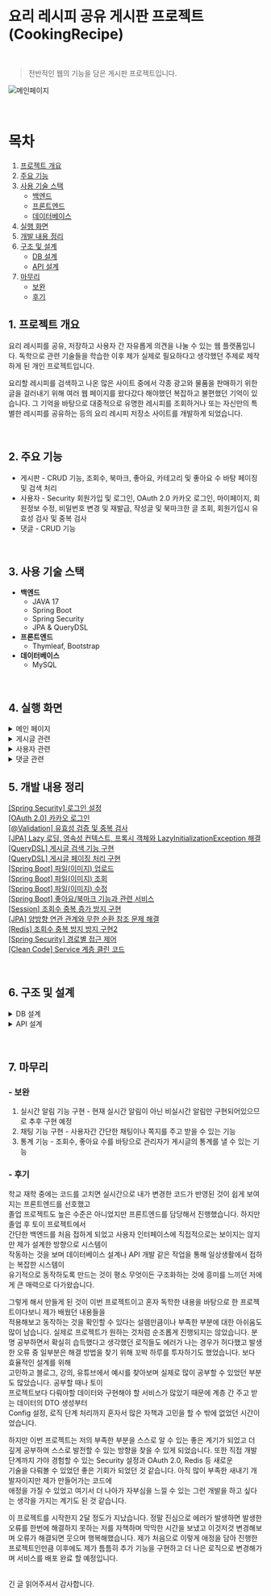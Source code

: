 # 요리 레시피 공유 게시판 프로젝트 (CookingRecipe)
&nbsp;
> 전반적인 웹의 기능을 담은 게시판 프로젝트입니다.
> 
![메인페이지](https://github.com/user-attachments/assets/905011ec-e580-44b6-9887-a87a22d5923d)  

&nbsp;
# 목차
1.  [프로젝트 개요](#1-프로젝트-개요)
2.  [주요 기능](#2-주요-기능)
3.  [사용 기술 스택](#3-사용-기술-스택)
    - [백엔드](#백엔드)
    - [프론트엔드](#프론트엔드)
    - [데이터베이스](#데이터베이스)
4.  [실행 화면](#4-실행-화면)
5.  [개발 내용 정리](#5-개발-내용-정리) 
6.  [구조 및 설계](#6-구조-및-설계)
    - [DB 설계](#db-설계)
    - [API 설계](#api-설계)
7.  [마무리](#7-마무리)
    - [보완](#보완)
    - [후기](#후기)
&nbsp;

## 1. 프로젝트 개요
요리 레시피를 공유, 저장하고 사용자 간 자유롭게 의견을 나눌 수 있는 웹 플랫폼입니다.
독학으로 관련 기술들을 학습한 이후 제가 실제로 필요하다고 생각했던 주제로 제작하게 된 개인 프로젝트입니다.
&nbsp;

요리할 레시피를 검색하고 나온 많은 사이트 중에서 각종 광고와 물품을 판매하기 위한 글을 걸러내기 위해 여러 웹 페이지를 왔다갔다 해야했던 복잡하고 불편했던 기억이 있습니다.
그 기억을 바탕으로 대중적으로 유명한 레시피를 조회하거나 또는 자신만의 특별한 레시피를 공유하는 등의 요리 레시피 저장소 사이트를 개발하게 되었습니다.

&nbsp;
&nbsp;
&nbsp;


## 2. 주요 기능
* 게시판 - CRUD 기능, 조회수, 북마크, 좋아요, 카테고리 및 좋아요 수 바탕 페이징 및 검색 처리
* 사용자 - Security 회원가입 및 로그인, OAuth 2.0 카카오 로그인, 마이페이지, 회원정보 수정, 비밀번호 변경 및 재발급, 작성글 및 북마크한 글 조회, 회원가입시 유효성 검사 및 중복 검사
* 댓글 - CRUD 기능

&nbsp;
&nbsp;
&nbsp;


## 3. 사용 기술 스택
- **백엔드**
  - JAVA 17
  - Spring Boot
  - Spring Security
  - JPA & QueryDSL
- **프론트엔드**
  - Thymleaf, Bootstrap
- **데이터베이스**
  - MySQL
 
&nbsp;
&nbsp;
&nbsp;


## 4. 실행 화면
<details>
  <summary>메인 페이지</summary>

### 로그인 여부에 따라 헤더에 다른 목록 표시

&nbsp;
![비로그인 메인페이지](https://github.com/user-attachments/assets/905011ec-e580-44b6-9887-a87a22d5923d)  

**[비로그인 메인페이지]** : 회원가입 / 로그인

&nbsp;
![로그인 메인페이지](https://github.com/user-attachments/assets/ddce3359-0612-4d78-a469-3f7dfd7e383f)  

**[로그인 메인페이지]** : 해당 사용자 닉네임 / 마이페이지 / 북마크 / 로그아웃

</details>

<details>
  <summary>게시글 관련</summary>

  &nbsp;
### 1. 게시글 전체 조회
![게시글 전체 조회](https://github.com/user-attachments/assets/a8e90211-668d-47b5-b8d6-73d5927b1649)  

  **게시글 전체를 페이징 처리하여 조회**

&nbsp;
### 2. 게시글 작성
![게시글 작성1](https://github.com/user-attachments/assets/b38100ed-ce27-4671-adcf-3947a3a8a444)  
![게시글 작성2](https://github.com/user-attachments/assets/a7c5dd7a-f350-4e34-bfbb-a457cb05da5e)  

  **비로그인 상태에서 [글쓰기] 버튼 클릭 시 로그인으로 리다이렉트**  
  **[단계 추가] 버튼 클릭 시 단계 추가 가능**
  **게시글 작성 완료 시 해당 게시글로 리다이렉트**

&nbsp;
### 3. 게시글 상세 조회
![게시글 상세 조회1](https://github.com/user-attachments/assets/53aa1f24-958d-4372-b5ca-d908ce73bfed)  
![게시글 상세 조회2](https://github.com/user-attachments/assets/c56be623-84ea-4754-a46e-4e48871e6e15)  
![게시글 상세 조회3](https://github.com/user-attachments/assets/2c8e9f2d-f706-4e30-b975-55c1ab3d6a4d)  
![게시글 상세 조회4](https://github.com/user-attachments/assets/587e61e1-1381-4a02-a605-9f7486096908)  

  **본인이 작성한 게시글만 수정 및 삭제 가능**

&nbsp;
### 4. 게시글 좋아요
![게시글 좋아요1](https://github.com/user-attachments/assets/cf7fa414-ffe9-497a-99da-db016d174746)  
![게시글 좋아요2](https://github.com/user-attachments/assets/97cbbd0f-1e78-49d0-8c5e-5d87514db9a0)  

  **이모티콘으로 게시글 좋아요 토글 가능**

&nbsp;
### 5. 게시글 북마크
![게시글 북마크](https://github.com/user-attachments/assets/0254ad68-50b2-4718-8b02-a9ed2e1c9703)  

  **이모티콘으로 북마크 좋아요 토글 가능**

&nbsp;
### 6. 게시글 수정
![게시글 수정1](https://github.com/user-attachments/assets/bbd00508-8aa7-4adf-8a77-b9eb91fdf88c)  
![게시글 수정2](https://github.com/user-attachments/assets/e60462d0-1c73-4f2e-bef4-44a160c0be03)  

  **게시글 수정 폼에서 [수정하기] 버튼을 누르면 수정 완료 후 해당 게시글로 리다이렉트**

&nbsp;
### 7. 게시글 삭제
![게시글 삭제](https://github.com/user-attachments/assets/37d09bd5-2285-4851-8c87-3360642f1d0b)  

  **Confirm으로 삭제 여부를 확인하고 삭제 후 전체 게시글 목록으로 리다이렉트**

&nbsp;
### 8. 게시글 검색
  - 검색 기준에 따른 게시글 검색
![검색 기준](https://github.com/user-attachments/assets/aa5ba923-70ed-43cd-94cb-e7b37eb824e1)  

&nbsp;
![게시글 검색1](https://github.com/user-attachments/assets/89d1313f-4226-47a7-84c3-58476044bc94)  
  **게시글 제목+내용 검색**
![게시글 검색2](https://github.com/user-attachments/assets/6f58a220-0f11-4ad8-b529-33f4bfb03e53)  
  **게시글 재료 검색**
![게시글 검색3](https://github.com/user-attachments/assets/202ad1fd-9d5a-47e0-bf87-2d858686a7ec)  
  **게시글 작성자 검색**

&nbsp;
  - 좋아요 갯수에 따른 게시글 검색  
![TOP10](https://github.com/user-attachments/assets/471fe4db-5ddf-464b-938f-b064c3889e39)  
  **전체 게시글 중 좋아요 개수가 상위 10개인 게시글 검색**

![Monthly](https://github.com/user-attachments/assets/cc5ba7fe-0f14-4bb9-9208-482d19d63b6e)  
  **해당 달에 작성된 게시글 중 좋아요 개수가 상위 10개인 게시글 검색**

&nbsp;
  - 카테고리/요리방법에 따른 게시글 검색
![Category](https://github.com/user-attachments/assets/13fce5e9-c4f2-4950-aee5-06ec18a17840)  
  **설정한 카테고리에 해당하는 게시글 검색**

![Method](https://github.com/user-attachments/assets/9310c822-02df-4f90-9fad-46fffbf6d5ac)  
  **설정한 요리방법에 해당하는 게시글 검색**

</details>

<details>
  <summary>사용자 관련</summary>

&nbsp;
### 1. 회원가입  
![회원가입0](https://github.com/user-attachments/assets/b2e5eaca-eb1e-490a-8c96-3316fe0ca691)  
![회원가입1](https://github.com/user-attachments/assets/dfe0c51b-ac69-4b7a-825d-d35fa1659990)  
![회원가입2](https://github.com/user-attachments/assets/57f1ee50-ab47-439b-aecd-f66fa8d92e54)  
  **회원가입 시 유효성 검사 및 중복 확인**
&nbsp;

![회원가입3](https://github.com/user-attachments/assets/b863a8a4-b35d-437e-8a0d-90cbdcd71056)  
![회원가입4](https://github.com/user-attachments/assets/e52dca3a-8c5f-49c6-9ba9-133791bf350b)  
  **회원가입 성공 시 자동 로그인 후 메인페이지로 리다이렉트**

&nbsp;
### 2. OAuth 2.0 소셜 회원가입  
![소셜 회원가입1](https://github.com/user-attachments/assets/6bb92380-606c-426b-87ae-44d42ab1f575)  
  **회원가입 화면에서 [카카오로 회원가입] 클릭 시 카카오 로그인 페이지로 이동**

&nbsp;
![소셜 회원가입2](https://github.com/user-attachments/assets/afcd7158-a079-4a05-80ca-a242731778c5)  
  **카카오 계정 로그인 완료 시, 추가 정보 입력 페이지로 이동**  
  **카카오로 회원가입 시 추가 정보 입력하기 전까지 카카오 실제 계정 이름으로 헤더에 표시**

&nbsp;
![소셜 회원가입3](https://github.com/user-attachments/assets/460e07e4-b192-4002-bd74-276f8b6a9f9f)  
  **추가 정보 입력을 완료하면 메인 페이지로 리다이렉트**  
  **추가 정보 입력시 입력한 닉네임으로 헤더에 표시**

&nbsp;
### 3. 로그인  
![로그인1](https://github.com/user-attachments/assets/fccd2379-a679-43f9-9c86-dc3f1e371bee)  
  **로그인 실패 시 에러 메세지 출력**  
  **카카오로 로그인 시 정보가 세션에 남아있으면 자동으로 로그인**
  
&nbsp;
### 4. 아이디 찾기  
![아이디 찾기](https://github.com/user-attachments/assets/1d322ea1-ce66-4d57-ac8c-3c7a4aba1144)  
  **아이디 찾기 성공 시 입력한 정보에 해당하는 로그인 아이디 출력**  
![아이디 찾기2](https://github.com/user-attachments/assets/c531901e-61e2-4b2e-ae8c-d20614a7ac01)  
  **잘못된 정보 입력 시 에러 메세지 출력**

&nbsp;
### 5. 비밀번호 찾기  
![비밀번호 찾기1](https://github.com/user-attachments/assets/7c2d2fb6-af8a-4efa-aca6-50b02c91dece)  
  **비밀번호 찾기 성공 시 uuid로 생성된 임시 비밀번호 반환하고 로그인 시 비밀번호 변경 권장**  
![비밀번호 찾기2](https://github.com/user-attachments/assets/3aeefc4f-f209-4c3b-929c-fd65c95d5d2f)  
  **잘못된 정보 입력 시 에러 메세지 출력**
  
&nbsp;
### 6. 마이페이지  
  - 마이페이지
![마이페이지](https://github.com/user-attachments/assets/63a553e1-2c49-453f-bddb-e2b047e8e87e)  

&nbsp;
  - 회원정보 조회
![회원정보 조회](https://github.com/user-attachments/assets/0b9c2951-1d5d-4df6-ac01-c7353f402c75)

&nbsp;
  - 회원정보 수정
![회원정보 수정1](https://github.com/user-attachments/assets/ae79d0b2-f1ea-40f4-80c4-7bec82feca6b)  
![회원정보 수정2](https://github.com/user-attachments/assets/e257373a-7d8b-458a-8444-ee7d065df0e1)  
  **아이디, 생년월일은 수정 불가**  
  **회원정보 수정 완료 시 회원정보 조회 화면으로 리다이렉트**

&nbsp;
  - 작성한 글/북마크한 글 조회
![작성글](https://github.com/user-attachments/assets/d2c6dde9-3a2c-4819-bee2-204d35a8f3d5)  
![북마크글](https://github.com/user-attachments/assets/9868981c-dd6d-4ae2-a000-8eecc3586ea4)  

  &nbsp;
  - 비밀번호 재설정
![비밀번호 재설정1](https://github.com/user-attachments/assets/7266d09b-1af4-4abb-8c11-1c2570516d25)  
![비밀번호 재설정2](https://github.com/user-attachments/assets/1d140ded-d5e7-4cd7-bb09-8d2826b698a6)  
  **비밀번호 재설정 완료 시 회원정보 조회 화면으로 리다이렉트**

&nbsp;
  - 회원 탈퇴
![회원 탈퇴1](https://github.com/user-attachments/assets/ee408b2f-6a32-4f92-8ae0-7cf39ad0bb66)  
![회원 탈퇴2](https://github.com/user-attachments/assets/3c244767-fb06-4589-81e1-21ec8c421849)  
  **잘못된 비밀번호 입력 시 에러 메세지 출력**  
  **회원 탈퇴 시 사용자의 정보뿐만 아니라 해당 사용자가 작성한 글도 CASCADE로 삭제**

</details>

<details>
  <summary>댓글 관련</summary>

![댓글1](https://github.com/user-attachments/assets/0f595dee-7ac0-4a2a-96e6-615a4257a0fe)  
![댓글2](https://github.com/user-attachments/assets/17b191fc-e899-4826-bdd6-896eb546dd41)  
![댓글3](https://github.com/user-attachments/assets/a16bb14f-a994-4fb8-a610-b563124f3e7b)  
![댓글4](https://github.com/user-attachments/assets/6c647462-d415-467a-9a46-84da46924673)  

  **기본적인 CRUD**
  
</details>

## 5. 개발 내용 정리  
[[Spring Security] 로그인 설정](https://velog.io/@kswdot/Spring-Security-%EB%A1%9C%EA%B7%B8%EC%9D%B8)  
[[OAuth 2.0] 카카오 로그인](https://velog.io/@kswdot/OAuth-2.0-%EC%B9%B4%EC%B9%B4%EC%98%A4-%EB%A1%9C%EA%B7%B8%EC%9D%B8)  
[[@Validation] 유효성 검증 및 중복 검사](https://velog.io/@kswdot/Validation-%EC%9C%A0%ED%9A%A8%EC%84%B1-%EA%B2%80%EC%A6%9D-%EB%B0%8F-%EC%A4%91%EB%B3%B5-%EA%B2%80%EC%82%AC)  
[[JPA] Lazy 로딩, 영속성 컨텍스트, 프록시 객체와 LazyInitializationException 해결](https://velog.io/@kswdot/JPA-Lazy-%EB%A1%9C%EB%94%A9-%EB%AC%B8%EC%A0%9C%EC%99%80-LazyInitializationException-%ED%95%B4%EA%B2%B0)  
[[QueryDSL] 게시글 검색 기능 구현](https://velog.io/@kswdot/QueryDSL-%EA%B2%8C%EC%8B%9C%EA%B8%80-%EA%B2%80%EC%83%89-%EA%B8%B0%EB%8A%A5-%EA%B5%AC%ED%98%84)  
[[QueryDSL] 게시글 페이징 처리 구현](https://velog.io/@kswdot/QueryDSL-%EA%B2%8C%EC%8B%9C%EA%B8%80-%ED%8E%98%EC%9D%B4%EC%A7%95-%EC%B2%98%EB%A6%AC-%EA%B5%AC%ED%98%84)  
[[Spring Boot] 파일(이미지) 업로드](https://velog.io/@kswdot/Spring-Boot-%ED%8C%8C%EC%9D%BC%EC%9D%B4%EB%AF%B8%EC%A7%80-%EC%97%85%EB%A1%9C%EB%93%9C-%EA%B5%AC)  
[[Spring Boot] 파일(이미지) 조회](https://velog.io/@kswdot/Spring-Boot-%ED%8C%8C%EC%9D%BC%EC%9D%B4%EB%AF%B8%EC%A7%80-%EC%A1%B0%ED%9A%8C)  
[[Spring Boot] 파일(이미지) 수정](https://velog.io/@kswdot/Spring-Boot-%ED%8C%8C%EC%9D%BC%EC%9D%B4%EB%AF%B8%EC%A7%80-%EC%88%98%EC%A0%95)  
[[Spring Boot] 좋아요/북마크 기능과 관련 서비스](https://velog.io/@kswdot/Spring-Boot-%EC%A2%8B%EC%95%84%EC%9A%94%EC%99%80-%EB%B6%81%EB%A7%88%ED%81%AC-%EA%B8%B0%EB%8A%A5-%EA%B5%AC%ED%98%84%EA%B3%BC-%EA%B4%80%EB%A0%A8-%EC%84%9C%EB%B9%84%EC%8A%A4)  
[[Session] 조회수 중복 증가 방지 구현](https://velog.io/@kswdot/Session-%EC%A1%B0%ED%9A%8C%EC%88%98-%EC%A4%91%EB%B3%B5-%EC%A6%9D%EA%B0%80-%EB%B0%A9%EC%A7%80)  
[[JPA] 양방향 연관 관계와 무한 순환 참조 문제 해결](https://velog.io/@kswdot/JPA-%EC%96%91%EB%B0%A9%ED%96%A5-%EC%97%B0%EA%B4%80%EA%B4%80%EA%B3%84%EC%99%80-%EB%AC%B4%ED%95%9C-%EC%88%9C%ED%99%98-%EC%B0%B8%EC%A1%B0-%EB%AC%B8%EC%A0%9C-%ED%95%B4%EA%B2%B0)  
[[Redis] 조회수 중복 방지 방지 구현2](https://velog.io/@kswdot/Redis-%EC%A1%B0%ED%9A%8C%EC%88%98-%EC%A4%91%EB%B3%B5-%EC%A6%9D%EA%B0%80-%EB%B0%A9%EC%A7%80-%EA%B8%B0%EB%8A%A5-%EA%B5%AC%ED%98%84)  
[[Spring Security] 경로별 접근 제어](https://velog.io/@kswdot/Security-Spring-Security-%EA%B2%BD%EB%A1%9C%EB%B3%84-%EC%A0%91%EA%B7%BC-%EC%A0%9C%EC%96%B4)  
[[Clean Code] Service 계층 클린 코드](https://velog.io/@kswdot/Clean-Code-Service-%EA%B3%84%EC%B8%B5-%ED%81%B4%EB%A6%B0-%EC%BD%94%EB%93%9C)  

&nbsp;

## 6. 구조 및 설계
<details>
  <summary>DB 설계</summary>
<br>
  
### DB 설계
  
![DB 설계](https://github.com/user-attachments/assets/2975effb-f278-4645-bff2-60c7985dcbe2)  
&nbsp;
  
![Board DB](https://github.com/user-attachments/assets/9a3a300b-2701-4a3c-9b04-068f7151859f)  
![User DB](https://github.com/user-attachments/assets/ab4ae3e0-1226-49d1-ba5a-bd5d5f5ebee1)  
![Recipe DB](https://github.com/user-attachments/assets/35b94083-4735-46f3-b463-8a8951915710)  
![Comment DB](https://github.com/user-attachments/assets/e00763cc-05fe-482e-b843-9ae1250aa789)  
![Like DB](https://github.com/user-attachments/assets/cea02a89-b632-495e-9707-794bd05e48be)  
![Bookmark DB](https://github.com/user-attachments/assets/24b0ae48-1222-485d-ab37-fc5c68673781)  


</details>

<details>
  <summary>API 설계</summary>
  &nbsp;

  ### API 설계

![Board API](https://github.com/user-attachments/assets/d23f444a-5a04-4ab4-b7af-c06c7791f7fa)  
![User API](https://github.com/user-attachments/assets/b80b13af-b8b6-4ae3-a1df-8de481fd8416)  
![Comment API](https://github.com/user-attachments/assets/d54cc019-d369-4fd8-bc9f-92086c7ef742)  
![Login API](https://github.com/user-attachments/assets/ce85b8e0-2fa8-41df-aecc-c98eb0a6aa94)  
![Notification API](https://github.com/user-attachments/assets/2e0fffb8-f6fa-406e-b9ec-f200ba802ecc)  
![Admin API](https://github.com/user-attachments/assets/6233d034-48fe-43c5-b3a1-0fe152969ddb)  
  

</details>

&nbsp;

## 7. 마무리
### - 보완  
  1) 실시간 알림 기능 구현 - 현재 실시간 알림이 아닌 비실시간 알림만 구현되어있으므로 추후 구현 예정
  2) 채팅 기능 구현 - 사용자간 간단한 채팅이나 쪽지를 주고 받을 수 있는 기능
  3) 통계 기능 - 조회수, 좋아요 수를 바탕으로 관리자가 게시글의 통계를 낼 수 있는 기능
 
 ### - 후기  
  학교 재학 중에는 코드를 고치면 실시간으로 내가 변경한 코드가 반영된 것이 쉽게 보여지는 프론트엔드를 선호했고  
  졸업 프로젝트도 높은 수준은 아니었지만 프론트엔드를 담당해서 진행했습니다. 하지만 졸업 후 토이 프로젝트에서    
  간단한 백엔드를 처음 접하게 되었고 사용자 인터페이스에 직접적으로는 보이지는 않지만 제가 설계한 방향으로 시스템이  
  작동하는 것을 보며 데이터베이스 설계나 API 개발 같은 작업을 통해 일상생활에서 접하는 복잡한 시스템이  
  유기적으로 동작하도록 만드는 것이 평소 무엇이든 구조화하는 것에 흥미를 느끼던 저에게 큰 매력으로 다가왔습니다.
  &nbsp;
  
  그렇게 해서 만들게 된 것이 이번 프로젝트이고 혼자 독학한 내용을 바탕으로 한 프로젝트이다보니 제가 배웠던 내용들을  
  적용해보고 동작하는 것을 확인할 수 있다는 설렘만큼이나 부족한 부분에 대한 아쉬움도 많이 남습니다.
  실제로 프로젝트가 원하는 것처럼 순조롭게 진행되지는 않았습니다. 분명 공부하면서 확실히 습득했다고 생각했던 로직들도 에러가 나는 경우가 허다했고 발생한 오류 중 일부분은 해결 방법을 찾기 위해 꼬박 하루를 투자하기도 했었습니다.
    보다 효율적인 설계를 위해  
  고민하고 블로그, 강의, 유튜브에서 예시를 찾아보며 실제로 많이 공부할 수 있었던 부분도 많았습니다. 공부할 때나 토이  
  프로젝트보다 다뤄야할 데이터와 구현해야 할 서비스가 많았기 때문에 계층 간 주고 받는 데이터의 DTO 생성부터  
  Config 설정, 로직 단계 처리까지 혼자서 많은 자책과 고민을 할 수 밖에 없었던 시간이었습니다.
  &nbsp;

  하지만 이번 프로젝트는 저의 부족한 부분을 스스로 알 수 있는 좋은 계기가 되었고 더 깊게 공부하며 스스로 발전할 수 있는 방향을 찾을 수 있게 되었습니다.
  또한 직접 개발 단계까지 가야 경험할 수 있는 Security 설정과 OAuth 2.0, Redis 등 새로운  
  기술을 다뤄볼 수 있었던 좋은 기회가 되었던 것 같습니다. 아직 많이 부족한 새내기 개발자이지만 제가 만들어가는 코드에  
  애정을 가질 수 있었고 여기서 더 나아가 자부심을 느낄 수 있는 그런 개발을 하고 싶다는 생각을 가지는 계기도 된 것 같습니다.
  &nbsp;

  이 프로젝트를 시작한지 2달 정도가 지났습니다. 정말 진심으로 에러가 발생하면 발생한 오류를 한번에 해결하지 못하는 저를 자책하며 막막한 시간을 보냈고 이것저것 변경해보며 오류가 해결되면
  웃으며 행복해했습니다. 제가 처음으로 이렇게 애정을 담아 진행한 프로젝트인만큼 이후에도 제가 틈틈히 추가 기능을 구현하고 더 나은 로직으로 변경해가며 서비스를 배포 완료 할 예정입니다.  
  &nbsp;
  
  긴 글 읽어주셔서 감사합니다.

  
&nbsp;

